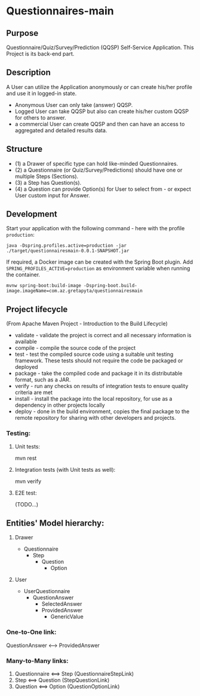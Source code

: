 # Questionnaires-main

## Purpose
Questionnaire/Quiz/Survey/Prediction (QQSP) Self-Service Application.
This Project is its back-end part.

## Description
A User can utilize the Application anonymously or can create his/her 
profile and use it in logged-in state.
- Anonymous User can only take (answer) QQSP.
- Logged User can take QQSP but also can create his/her custom QQSP
for others to answer.
- a commercial User can create QQSP and then can have an access to
aggregated and detailed results data.
 
## Structure
- (1) a Drawer of specific type can hold like-minded Questionnaires.
- (2) a Questionnaire (or Quiz/Survey/Predictions) should have one or multiple Steps (Sections).
- (3) a Step has Question(s).
- (4) a Question can provide Option(s) for User to select from - or expect User custom input for Answer.

## Development

Start your application with the following command - here with the profile `production`:

```
java -Dspring.profiles.active=production -jar ./target/questionnairesmain-0.0.1-SNAPSHOT.jar
```

If required, a Docker image can be created with the Spring Boot plugin. Add `SPRING_PROFILES_ACTIVE=production` as
environment variable when running the container.

```
mvnw spring-boot:build-image -Dspring-boot.build-image.imageName=com.az.gretapyta/questionnairesmain
```
## Project lifecycle

(From Apache Maven Project - Introduction to the Build Lifecycle)
   - validate - validate the project is correct and all necessary information is available
   - compile - compile the source code of the project
   - test - test the compiled source code using a suitable unit testing framework. These tests should not require the code be packaged or deployed
   - package - take the compiled code and package it in its distributable format, such as a JAR.
   - verify - run any checks on results of integration tests to ensure quality criteria are met
   - install - install the package into the local repository, for use as a dependency in other projects locally
   - deploy - done in the build environment, copies the final package to the remote repository for sharing with other developers and projects.

### Testing:

1. Unit tests:
 
    mvn rest


2. Integration tests (with Unit tests as well):
 
   mvn verify


3. E2E test:
 
   (TODO...)
 
## Entities' Model hierarchy:

  1. Drawer
       - Questionnaire
         - Step
           - Question
             - Option


  2. User
     - UserQuestionnaire
       - QuestionAnswer
         - SelectedAnswer
         - ProvidedAnswer
           - GenericValue

      
### One-to-One link:
  QuestionAnswer <--> ProvidedAnswer 

### Many-to-Many links:
1. Questionnaire <==> Step (QuestionnaireStepLink)
2. Step <==> Question (StepQuestionLink) 
3. Question <==> Option (QuestionOptionLink)
  